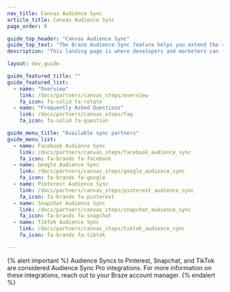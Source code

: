 ```yaml
---
nav_title: Canvas Audience Sync
article_title: Canvas Audience Sync
page_order: 8

guide_top_header: "Canvas Audience Sync"
guide_top_text: "The Braze Audience Sync feature helps you extend the reach of your campaigns to many of the top social and advertising technologies. This landing page is where developers and marketers can find resources on available Canvas sync partners."
description: "This landing page is where developers and marketers can find resources on available Canvas sync partners."

layout: dev_guide

guide_featured_title: ""
guide_featured_list:
  - name: "Overview"
    link: /docs/partners/canvas_steps/overview
    fa_icon: fa-solid fa-rotate
  - name: "Frequently Asked Questions"
    link: /docs/partners/canvas_steps/faq
    fa_icon: fa-solid fa-question

guide_menu_title: "Available sync partners"
guide_menu_list:
  - name: Facebook Audience Sync
    link: /docs/partners/canvas_steps/facebook_audience_sync
    fa_icon: fa-brands fa-facebook
  - name: Google Audience Sync
    link: /docs/partners/canvas_steps/google_audience_sync
    fa_icon: fa-brands fa-google
  - name: Pinterest Audience Sync
    link: /docs/partners/canvas_steps/pinterest_audience_sync
    fa_icon: fa-brands fa-pinterest
  - name: Snapchat Audience Sync
    link: /docs/partners/canvas_steps/snapchat_audience_sync
    fa_icon: fa-brands fa-snapchat
  - name: TikTok Audience Sync
    link: /docs/partners/canvas_steps/tiktok_audience_sync
    fa_icon: fa-brands fa-tiktok

---
```


{% alert important %}
Audience Syncs to Pinterest, Snapchat, and TikTok are considered Audience Sync Pro integrations. For more information on these integrations, reach out to your Braze account manager.
{% endalert %}

